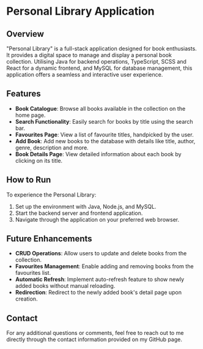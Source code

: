 # Personal Library Application

## Overview

"Personal Library" is a full-stack application designed for book enthusiasts. It provides a digital space to manage and display a personal book collection. Utilising Java for backend operations, TypeScript, SCSS and React for a dynamic frontend, and MySQL for database management, this application offers a seamless and interactive user experience.

## Features

- **Book Catalogue**: Browse all books available in the collection on the home page.
- **Search Functionality**: Easily search for books by title using the search bar.
- **Favourites Page**: View a list of favourite titles, handpicked by the user.
- **Add Book**: Add new books to the database with details like title, author, genre, description and more.
- **Book Details Page**: View detailed information about each book by clicking on its title.

## How to Run

To experience the Personal Library:

1. Set up the environment with Java, Node.js, and MySQL.
2. Start the backend server and frontend application.
3. Navigate through the application on your preferred web browser.

## Future Enhancements

- **CRUD Operations**: Allow users to update and delete books from the collection.
- **Favourites Management**: Enable adding and removing books from the favourites list.
- **Automatic Refresh**: Implement auto-refresh feature to show newly added books without manual reloading.
- **Redirection**: Redirect to the newly added book's detail page upon creation.

## Contact

For any additional questions or comments, feel free to reach out to me directly through the contact information provided
on my GitHub page.
